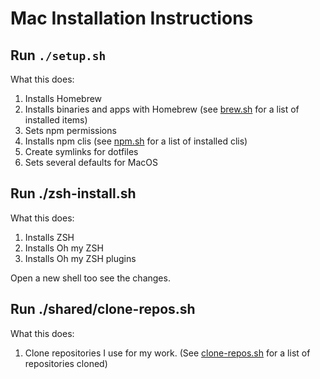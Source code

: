 # Mac Installation Instructions

## Run `./setup.sh`

What this does:

1. Installs Homebrew
2. Installs binaries and apps with Homebrew (see [brew.sh](mac/brew.sh) for a list of installed items)
3. Sets npm permissions
4. Installs npm clis (see [npm.sh](shared/npm.sh) for a list of installed clis)
5. Create symlinks for dotfiles
6. Sets several defaults for MacOS

## Run ./zsh-install.sh

What this does:

1. Installs ZSH
2. Installs Oh my ZSH
3. Installs Oh my ZSH plugins

Open a new shell too see the changes.

## Run ./shared/clone-repos.sh

What this does:

1. Clone repositories I use for my work. (See [clone-repos.sh](shared/clone-repos.sh) for a list of repositories cloned)
